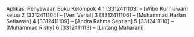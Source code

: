 Aplikasi Penyewaan Buku
Kelompok 4
1 [3312411103] – [Wibo Kurniawan] ketua
2 [3312411104] – [Veri Verial]
3 [3312411106] – [Muhammad Harlan Setiawan]
4 [3312411109] – [Andra Rahma Septian]
5 [3312411110] – [Muhammad Risky]
6 [3312411113] – [Lintang Maharani]
